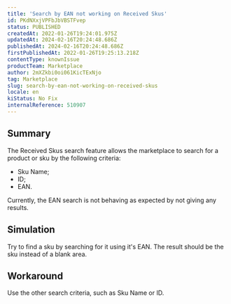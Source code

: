 ```yaml
---
title: 'Search by EAN not working on Received Skus'
id: PKdNXxjVPFbJbVBSTFvep
status: PUBLISHED
createdAt: 2022-01-26T19:24:01.975Z
updatedAt: 2024-02-16T20:24:48.686Z
publishedAt: 2024-02-16T20:24:48.686Z
firstPublishedAt: 2022-01-26T19:25:13.218Z
contentType: knownIssue
productTeam: Marketplace
author: 2mXZkbi0oi061KicTExNjo
tag: Marketplace
slug: search-by-ean-not-working-on-received-skus
locale: en
kiStatus: No Fix
internalReference: 510907
---
```


## Summary


The Received Skus search feature allows the marketplace to search for a product or sku by the following criteria:
- Sku Name;
- ID;
- EAN.

Currently, the EAN search is not behaving as expected by not giving any results.


##

## Simulation


Try to find a sku by searching for it using it's EAN.
The result should be the sku instead of a blank area.


##

## Workaround


Use the other search criteria, such as Sku Name or ID.





